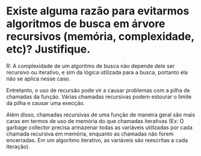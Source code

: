 # Existe alguma razão para evitarmos algoritmos de busca em árvore recursivos (memória, complexidade, etc)? Justifique.

R: A complexidade de um algoritmo de busca não depende dele ser recursivo ou iterativo, e sim da lógica utilizada para a busca, portanto ela não se aplica nesse caso.

Entretanto, o uso de recursão pode vir a causar problemas com a pilha de chamadas da função. Várias chamadas recursivas podem estourar o limite da pilha e causar uma execção.

Além disso, chamadas recursivas de uma função de maneira geral são mais caras em termos de uso de memória do que chamadas iterativas (Ex: O garbage collector precisa armazenar todas as variáveis utilizadas por cada chamada recursiva em memória, enquanto as chamadas não forem encerradas. Em um algoritmo iterativo, as variáveis são reescritas a cada iteração).
